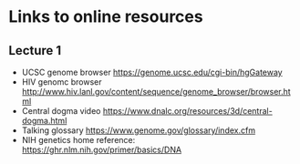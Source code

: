 # Links to online resources
## Lecture 1
* UCSC genome browser https://genome.ucsc.edu/cgi-bin/hgGateway
* HIV genomc browser http://www.hiv.lanl.gov/content/sequence/genome_browser/browser.html
* Central dogma video https://www.dnalc.org/resources/3d/central-dogma.html
* Talking glossary https://www.genome.gov/glossary/index.cfm
* NIH genetics home reference:  https://ghr.nlm.nih.gov/primer/basics/DNA